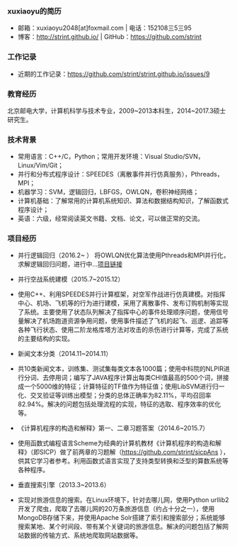 ### xuxiaoyu的简历
* 邮箱：xuxiaoyu2048[at]foxmail.com | 电话：152108三5三95 
* 博客：http://strint.github.io/ | GitHub：https://github.com/strint  

### 工作记录
* 近期的工作记录：https://github.com/strint/strint.github.io/issues/9

### 教育经历
北京邮电大学，计算机科学与技术专业，2009~2013本科生，2014~2017.3硕士研究生。 

### 技术背景
* 常用语言：C++/C，Python；常用开发环境：Visual Studio/SVN，Linux/Vim/Git；
* 并行和分布式程序设计：SPEEDES（离散事件并行仿真服务），Pthreads，MPI；
* 机器学习：SVM，逻辑回归，LBFGS，OWLQN，卷积神经网络；
* 计算机基础：了解常用的计算机系统知识、算法和数据结构知识，了解函数式程序设计；
* 英语：六级，经常阅读英文书籍、文档、论文，可以做正常的交流。

### 项目经历
* 并行逻辑回归（2016.2~ ）
  将OWLQN优化算法使用Pthreads和MPI并行化，求解逻辑回归问题，进行中...[项目链接](https://github.com/strint/DML/tree/master/logistic_regression)

* 并行空战系统建模（2015.7~2015.12）
 * 使用C++、利用SPEEDES并行计算框架，对空军作战进行仿真建模。对指挥中心、机场、飞机等的行为进行建模，采用了离散事件、发布订购机制等实现了系统。主要使用了状态队列解决了指挥中心的事件处理顺序问题，使用信号量解决了机场跑道资源争用问题，使用事件描述了飞机的起飞、巡逻、追踪等各种飞行状态、使用二阶龙格库塔方法对攻击的杀伤进行计算等，完成了系统的主要结构的实现。

* 新闻文本分类（2014.11~2014.11）
 * 共10类新闻文本，训练集、测试集每类文本各1000篇；使用中科院的NLPIR进行分词、去停用词；编写了JAVA程序计算出每类CHI值最高的500个词，拼接成一个5000维的特征；计算特征的TF值作为特征值；使用LibSVM进行归一化、交叉验证等训练出模型；分类的总体正确率为82.11%，平均召回率82.94%。解决的问题包括处理流程的实现，特征的选取、程序效率的优化等。

* 《计算机程序的构造和解释》第一、二章习题答案（2014.6~2015.7）
 * 使用函数式编程语言Scheme为经典的计算机教材《计算机程序的构造和解释》（即SICP）做了前两章的习题解（https://github.com/strint/sicpAns ），供其它学习者参考。利用函数式语言实现了支持类型转换和泛型的算数系统等各种程序。

* 垂直搜索引擎（2013.3~2013.6）
 * 实现对旅游信息的搜索。在Linux环境下，针对去哪儿网，使用Python urllib2开发了爬虫，爬取了去哪儿网的20万条旅游信息（约占十分之一），使用MongoDB存储下来，并使用Apache Solr搭建了索引和搜索部分；系统能够搜索某地、某个时间段、带有某个关键词的旅游信息。解决的问题包括了解网站数据的传输方式、系统地爬取网站数据等。


